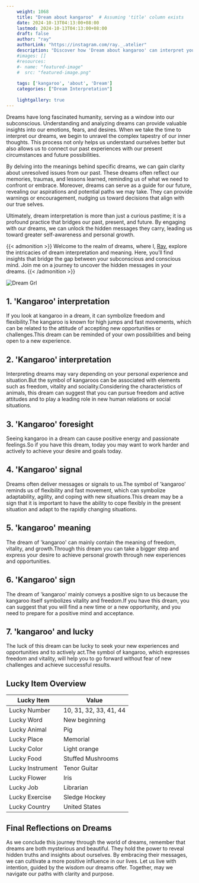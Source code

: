 ```yaml
---
    weight: 1068
    title: "Dream about kangaroo"  # Assuming 'title' column exists
    date: 2024-10-13T04:13:00+08:00
    lastmod: 2024-10-13T04:13:00+08:00
    draft: false
    author: "ray"
    authorLink: "https://instagram.com/ray._.atelier"
    description: "Discover how 'Dream about kangaroo' can interpret your future and uncover its significant meanings in your life."
    #images: []
    #resources:
    #- name: "featured-image"
    #  src: "featured-image.png"
    
    tags: ['kangaroo', 'about', 'Dream']
    categories: ["Dream Interpretation"]
    
    lightgallery: true
---
```

    
Dreams have long fascinated humanity, serving as a window into our subconscious. Understanding and analyzing dreams can provide valuable insights into our emotions, fears, and desires. When we take the time to interpret our dreams, we begin to unravel the complex tapestry of our inner thoughts. This process not only helps us understand ourselves better but also allows us to connect our past experiences with our present circumstances and future possibilities.

By delving into the meanings behind specific dreams, we can gain clarity about unresolved issues from our past. These dreams often reflect our memories, traumas, and lessons learned, reminding us of what we need to confront or embrace. Moreover, dreams can serve as a guide for our future, revealing our aspirations and potential paths we may take. They can provide warnings or encouragement, nudging us toward decisions that align with our true selves.

Ultimately, dream interpretation is more than just a curious pastime; it is a profound practice that bridges our past, present, and future. By engaging with our dreams, we can unlock the hidden messages they carry, leading us toward greater self-awareness and personal growth.

{{< admonition >}}
Welcome to the realm of dreams, where I, [Ray](https://instagram.com/ray._.atelier), explore the intricacies of dream interpretation and meaning. Here, you’ll find insights that bridge the gap between your subconscious and conscious mind. Join me on a journey to uncover the hidden messages in your dreams.
{{< /admonition >}}

![Dream Grl](https://cdn.pixabay.com/photo/2017/11/02/03/35/gothic-2910057_1280.jpg "Dream Grl")

## 1. 'Kangaroo' interpretation
If you look at kangaroo in a dream, it can symbolize freedom and flexibility.The kangaroo is known for high jumps and fast movements, which can be related to the attitude of accepting new opportunities or challenges.This dream can be reminded of your own possibilities and being open to a new experience.

## 2. 'Kangaroo' interpretation
Interpreting dreams may vary depending on your personal experience and situation.But the symbol of kangaroos can be associated with elements such as freedom, vitality and sociality.Considering the characteristics of animals, this dream can suggest that you can pursue freedom and active attitudes and to play a leading role in new human relations or social situations.

## 3. 'Kangaroo' foresight
Seeing kangaroo in a dream can cause positive energy and passionate feelings.So if you have this dream, today you may want to work harder and actively to achieve your desire and goals today.

## 4. 'Kangaroo' signal
Dreams often deliver messages or signals to us.The symbol of 'kangaroo' reminds us of flexibility and fast movement, which can symbolize adaptability, agility, and coping with new situations.This dream may be a sign that it is important to have the ability to cope flexibly in the present situation and adapt to the rapidly changing situations.

## 5. 'kangaroo' meaning
The dream of 'kangaroo' can mainly contain the meaning of freedom, vitality, and growth.Through this dream you can take a bigger step and express your desire to achieve personal growth through new experiences and opportunities.

## 6. 'Kangaroo' sign
The dream of 'kangaroo' mainly conveys a positive sign to us because the kangaroo itself symbolizes vitality and freedom.If you have this dream, you can suggest that you will find a new time or a new opportunity, and you need to prepare for a positive mind and acceptance.

## 7. 'kangaroo' and lucky
The luck of this dream can be lucky to seek your new experiences and opportunities and to actively act.The symbol of kangaroo, which expresses freedom and vitality, will help you to go forward without fear of new challenges and achieve successful results.

## Lucky Item Overview
| Lucky Item          | Value              |
|---------------|--------------------|
| Lucky Number        | 10, 31, 32, 33, 41, 44  |
| Lucky Word          | New beginning |
| Lucky Animal        | Pig |
| Lucky Place         | Memorial     |
| Lucky Color         | Light orange     |
| Lucky Food          | Stuffed Mushrooms      |
| Lucky Instrument    | Tenor Guitar |
| Lucky Flower        | Iris    |
| Lucky Job           | Librarian       |
| Lucky Exercise      | Sledge Hockey  |
| Lucky Country       | United States    |


##  Final Reflections on Dreams

As we conclude this journey through the world of dreams, remember that dreams are both mysterious and beautiful. They hold the power to reveal hidden truths and insights about ourselves. By embracing their messages, we can cultivate a more positive influence in our lives. Let us live with intention, guided by the wisdom our dreams offer. Together, may we navigate our paths with clarity and purpose.
